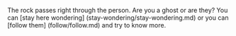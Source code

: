 The rock passes right through the person. Are you a ghost or are they?
You can [stay here wondering] (stay-wondering/stay-wondering.md) or you can [follow them] (follow/follow.md) and try to know more.
